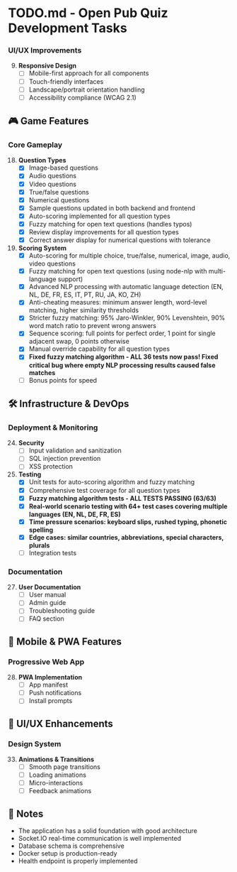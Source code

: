 # TODO.md - Open Pub Quiz Development Tasks

### UI/UX Improvements
9. **Responsive Design**
   - [ ] Mobile-first approach for all components
   - [ ] Touch-friendly interfaces
   - [ ] Landscape/portrait orientation handling
   - [ ] Accessibility compliance (WCAG 2.1)

## 🎮 Game Features

### Core Gameplay
18. **Question Types**
    - [x] Image-based questions
    - [x] Audio questions
    - [x] Video questions
    - [x] True/false questions
    - [x] Numerical questions
    - [x] Sample questions updated in both backend and frontend
    - [x] Auto-scoring implemented for all question types
    - [x] Fuzzy matching for open text questions (handles typos)
    - [x] Review display improvements for all question types
    - [x] Correct answer display for numerical questions with tolerance

19. **Scoring System**
    - [x] Auto-scoring for multiple choice, true/false, numerical, image, audio, video questions
    - [x] Fuzzy matching for open text questions (using node-nlp with multi-language support)
    - [x] Advanced NLP processing with automatic language detection (EN, NL, DE, FR, ES, IT, PT, RU, JA, KO, ZH)
    - [x] Anti-cheating measures: minimum answer length, word-level matching, higher similarity thresholds
    - [x] Stricter fuzzy matching: 95% Jaro-Winkler, 90% Levenshtein, 90% word match ratio to prevent wrong answers
    - [x] Sequence scoring: full points for perfect order, 1 point for single adjacent swap, 0 points otherwise
    - [x] Manual override capability for all question types
    - [x] **Fixed fuzzy matching algorithm - ALL 36 tests now pass! Fixed critical bug where empty NLP processing results caused false matches**
    - [ ] Bonus points for speed

## 🛠 Infrastructure & DevOps

### Deployment & Monitoring
24. **Security**
    - [ ] Input validation and sanitization
    - [ ] SQL injection prevention
    - [ ] XSS protection

25. **Testing**
    - [x] Unit tests for auto-scoring algorithm and fuzzy matching
    - [x] Comprehensive test coverage for all question types
    - [x] **Fuzzy matching algorithm tests - ALL TESTS PASSING (63/63)**
    - [x] **Real-world scenario testing with 64+ test cases covering multiple languages (EN, NL, DE, FR, ES)**
    - [x] **Time pressure scenarios: keyboard slips, rushed typing, phonetic spelling**
    - [x] **Edge cases: similar countries, abbreviations, special characters, plurals**
    - [ ] Integration tests

### Documentation

27. **User Documentation**
    - [ ] User manual
    - [ ] Admin guide
    - [ ] Troubleshooting guide
    - [ ] FAQ section

## 📱 Mobile & PWA Features

### Progressive Web App
28. **PWA Implementation**
    - [ ] App manifest
    - [ ] Push notifications
    - [ ] Install prompts

## 🎨 UI/UX Enhancements

### Design System
33. **Animations & Transitions**
    - [ ] Smooth page transitions
    - [ ] Loading animations
    - [ ] Micro-interactions
    - [ ] Feedback animations

## 📝 Notes

- The application has a solid foundation with good architecture
- Socket.IO real-time communication is well implemented
- Database schema is comprehensive
- Docker setup is production-ready
- Health endpoint is properly implemented
